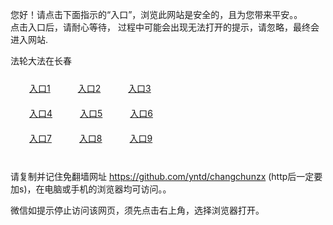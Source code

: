您好！请点击下面指示的“入口”，浏览此网站是安全的，且为您带来平安。。 <br/>
点击入口后，请耐心等待， 过程中可能会出现无法打开的提示，请忽略，最终会进入网站. </br>

法轮大法在长春<br/>
<div style="padding:10px"><a style="margin:20px" target="_blank" href="https://d31v3jqdjzxpod.cloudfront.net/2Qpsp?yrnwjchz" id="ccLink1" rel="nofollow">入口1</a> <a target="_blank" style="margin:20px" href="https://d29d4z1ls31nae.cloudfront.net/2Qpsp?ypzmdmbz" id="ccLink2" rel="nofollow">入口2</a> <a style="margin:20px" target="_blank" href="https://d3814v19vd51d6.cloudfront.net/2Qpsp?yhkor" id="ccLink3" rel="nofollow">入口3</a></div>

<div style="padding:10px" ><a style="margin:20px" target="_blank" href="https://d31v3jqdjzxpod.cloudfront.net/2Qpsp?yrnwjchz" id="ccLink4" rel="nofollow">入口4</a> <a style="margin:20px" href="https://d29d4z1ls31nae.cloudfront.net/2Qpsp?ypzmdmbz" target="_blank" id="ccLink5" rel="nofollow">入口5</a> <a style="margin:20px" href="https://d3814v19vd51d6.cloudfront.net/2Qpsp?yhkor" target="_blank" id="ccLink6" rel="nofollow">入口6</a></div>

<div style="padding:10px"><a style="margin:20px" target="_blank" href="https://d31v3jqdjzxpod.cloudfront.net/2Qpsp?yrnwjchz" id="ccLink7" rel="nofollow">入口7</a> <a style="margin:20px" href="https://d29d4z1ls31nae.cloudfront.net/2Qpsp?ypzmdmbz" target="_blank" id="ccLink8" rel="nofollow">入口8</a> <a style="margin:20px" target="_blank" href="https://d3814v19vd51d6.cloudfront.net/2Qpsp?yhkor" id="ccLink9" rel="nofollow">入口9</a></div>

<br/>



请复制并记住免翻墙网址 https://github.com/yntd/changchunzx (http后一定要加s)，在电脑或手机的浏览器均可访问。。<br/>

微信如提示停止访问该网页，须先点击右上角，选择浏览器打开。
